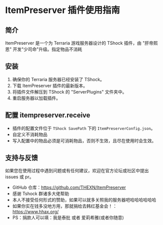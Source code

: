 # ItemPreserver 插件使用指南

## 简介

ItemPreserver 是一个为 Terraria 游戏服务器设计的 TShock 插件，由 "肝帝熙恩" 开发"少司命"升级。指定物品不消耗

## 安装

1. 确保你的 Terraria 服务器已经安装了 TShock。
2. 下载 ItemPreserver 插件的最新版本。
3. 将插件文件解压到 TShock 的 "ServerPlugins" 文件夹中。
4. 重启服务器以加载插件。

## 配置 itempreserver.receive

- 插件的配置文件位于 `TShock SavePath` 下的 `ItemPreserverConfig.json`。
- 自定义不消耗物品
- 写入配置中的物品必须是可消耗物品，否则不生效，且尽在使用时会生效。

## 支持与反馈

如果您在使用过程中遇到问题或有任何建议，欢迎在官方论坛或社区中提出 issues 或 pr。

- GitHub 仓库：https://github.com/THEXN/ItemPreserver
- 感谢 Tshock 群诸多大佬帮助
- 本人不接受任何形式的赞助，如果可以就多关照我的服务器吧哈哈哈哈哈哈
- 如果你实在钱多没地方用，那就捐给去韩红基金会！：https://www.hhax.org/
- PS：捐款人可以填：我是泰批 或者 爱莉希雅(或者你随意)
